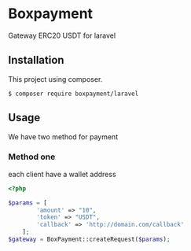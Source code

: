 # Boxpayment
Gateway ERC20 USDT for laravel

## Installation
This project using composer.
```
$ composer require boxpayment/laravel
```
## Usage
We have two method for payment

### Method one
each client have a wallet address
```php
<?php

$params = [
        'amount' => "10",  
        'token' => "USDT",  
        'callback' => 'http://domain.com/callback'  
    ];
$gateway = BoxPayment::createRequest($params);
```
